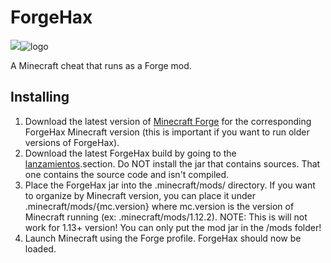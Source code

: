 # ForgeHax
![](logo.png)![logo](https://github.com/ug50/ForgeHax/assets/88290114/6a9cab5d-d397-4ddd-93be-3b133dd3ad05)


A Minecraft cheat that runs as a Forge mod.

## Installing

1. Download the latest version of [Minecraft Forge](https://files.minecraftforge.net/) for the corresponding ForgeHax Minecraft version (this is important if you want to run older versions of ForgeHax).
2. Download the latest ForgeHax build by going to the [lanzamientos](https://github.com/ug50/ForgeHax/releases).section. Do NOT install the jar that contains sources. That one contains the source code and isn't compiled.
3. Place the ForgeHax jar into the .minecraft/mods/ directory. If you want to organize by Minecraft version, you can place it under .minecraft/mods/{mc.version} where mc.version is the version of Minecraft running (ex: .minecraft/mods/1.12.2). NOTE: This is will not work for 1.13+ version! You can only put the mod jar in the /mods folder!
4. Launch Minecraft using the Forge profile. ForgeHax should now be loaded.


